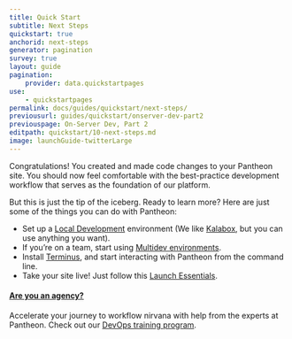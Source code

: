 ```yaml
---
title: Quick Start
subtitle: Next Steps
quickstart: true
anchorid: next-steps
generator: pagination
survey: true
layout: guide
pagination:
    provider: data.quickstartpages
use:
    - quickstartpages
permalink: docs/guides/quickstart/next-steps/
previousurl: guides/quickstart/onserver-dev-part2
previouspage: On-Server Dev, Part 2
editpath: quickstart/10-next-steps.md
image: launchGuide-twitterLarge
---
```


Congratulations! You created and made code changes to your Pantheon site. You should now feel comfortable with the best-practice development workflow that serves as the foundation of our platform.

But this is just the tip of the iceberg. Ready to learn more? Here are just some of the things you can do with Pantheon:

- Set up a [Local Development](/docs/local-development) environment (We like [Kalabox](/docs/kalabox/), but you can use anything you want).
- If you’re on a team, start using [Multidev environments](/docs/multidev).
- Install [Terminus](/docs/terminus), and start interacting with Pantheon from the command line.
- Take your site live! Just follow this [Launch Essentials](/docs/guides/launch).

<div class="enablement">
  <a href="https://pantheon.io/agencies/learn-pantheon?docs"><h4 class="info">Are you an agency?</h4></a>
  <p>Accelerate your journey to workflow nirvana with help from the experts at Pantheon. Check out our <a href="https://pantheon.io/agencies/learn-pantheon?docs">DevOps training program</a>.</p>
</div>
